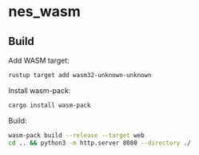 # nes_wasm

## Build

Add WASM target:

```sh
rustup target add wasm32-unknown-unknown
```

Install wasm-pack:

```sh
cargo install wasm-pack
```

Build:

```sh
wasm-pack build --release --target web
cd .. && python3 -m http.server 8080 --directory ./
```
